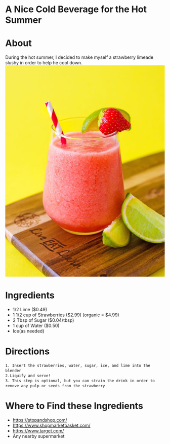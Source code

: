 # A Nice Cold Beverage for the Hot Summer
 # About
 During the hot summer, I decided to make myself a strawberry limeade slushy in order to help he cool down.
 ![Strawberry limeade](./strawberry-limeade-1.jpg)
 
  # Ingredients
  * 1/2 Lime ($0.49)
  * 1 1/2 cup of Strawberries ($2.99) (organic = $4.99)
  * 2 Tbsp of Sugar ($0.04/tbsp)
  * 1 cup of Water ($0.50)
  * Ice(as needed)

  # Directions
    1. Insert the strawberries, water, sugar, ice, and lime into the blender
    2.Liquify and serve!
    3. This step is optional, but you can strain the drink in order to remove any pulp or seeds from the strawberry
  # Where to Find these Ingredients
  * https://stopandshop.com/
  * https://www.shopmarketbasket.com/
  * https://www.target.com/
  * Any nearby supermarket